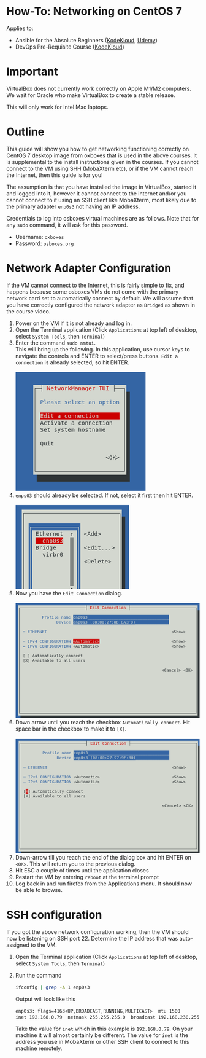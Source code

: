 # How-To: Networking on CentOS 7

Applies to:

* Ansible for the Absolute Beginners ([KodeKloud](https://kodekloud.com/courses/ansible-for-the-absolute-beginners-course/), [Udemy](https://www.udemy.com/course/learn-ansible/))
* DevOps Pre-Requisite Course ([KodeKloud](https://kodekloud.com/courses/devops-pre-requisite-course/))


# Important

VirtualBox does not currently work correctly on Apple M1/M2 computers. We wait for Oracle who make VirtualBox to create a stable release.

This will only work for Intel Mac laptops.

# Outline

This guide will show you how to get networking functioning correctly on CentOS 7 desktop image from oxboxes that is used in the above courses. It is supplemental to the install instructions given in the courses. If you cannot connect to the VM using SHH (MobaXterm etc), or if the VM cannot reach the Internet, then this guide is for you!

The assumption is that you have installed the image in VirtualBox, started it and logged into it, however it cannot connect to the internet and/or you cannot connect to it using an SSH client like MobaXterm, most likely due to the primary adapter `enp0s3` not having an IP address.

Credentials to log into osboxes virtual machines are as follows. Note that for any `sudo` command, it will ask for this password.

* Username: `oxboxes`
* Password: `osboxes.org`

# Network Adapter Configuration

If the VM cannot connect to the Internet, this is fairly simple to fix, and happens because some osboxes VMs do not come with the primary network card set to automatically connect by default. We will assume that you have correctly configured the network adapter as `Bridged` as shown in the course video.

1. Power on the VM if it is not already and log in.
1. Open the Terminal application (Click `Applications` at top left of desktop, select `System Tools`, then `Terminal`)
1. Enter the command `sudo nmtui`.</br>This will bring up the following. In this application, use cursor keys to navigate the controls and ENTER to select/press buttons. `Edit a connection` is already selected, so hit ENTER.</br></br>![nmtui](../../../img/ceontos7-nmtui-1.png)
1. `enps03` should already be selected. If not, select it first then hit ENTER.</br></br>![nmtui](../../../img/ceontos7-nmtui-2.png)
1. Now you have the `Edit Connection` dialog.<br/></br>![nmtui](../../../img/ceontos7-nmtui-3.png)</br>
1. Down arrow until you reach the checkbox `Automatically connect`. Hit space bar in the checkbox to make it to `[X]`.</br></br>![nmtui](../../../img/ceontos7-nmtui-5.png)</br>
1. Down-arrow till you reach the end of the dialog box and hit ENTER on `<OK>`. This will return you to the previous dialog.
1. Hit ESC a couple of times until the application closes
1. Restart the VM by entering `reboot` at the terminal prompt
1. Log back in and run firefox from the Applications menu. It should now be able to browse.


# SSH configuration

If you got the above network configuration working, then the VM should now be listening on SSH port 22. Determine the IP address that was auto-assigned to the VM.

1. Open the Terminal application (Click `Applications` at top left of desktop, select `System Tools`, then `Terminal`)
1. Run the command 

    ```bash
    ifconfig | grep -A 1 enp0s3
    ```

    Output will look like this

    ```
    enp0s3: flags=4163<UP,BROADCAST,RUNNING,MULTICAST>  mtu 1500
    inet 192.168.0.79  netmask 255.255.255.0  broadcast 192.168.230.255
    ```

    Take the value for `inet` which in this example is `192.168.0.79`. On your machine it will almost certainly be different. The value for `inet` is the address you use in MobaXterm or other SSH client to connect to this machine remotely.
